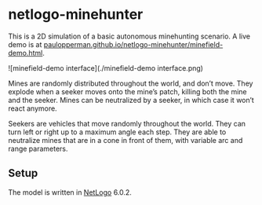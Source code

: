 # netlogo-minehunter

This is a 2D simulation of a basic autonomous minehunting scenario.  A live demo is at [paulopperman.github.io/netlogo-minehunter/minefield-demo.html](https://paulopperman.github.io/netlogo-minehunter/minefield-demo).

![minefield-demo interface](./minefield-demo interface.png)

Mines are randomly distributed throughout the world, and don’t move.  They explode when a seeker moves onto the mine’s patch, killing both the mine and the seeker. Mines can be neutralized by a seeker, in which case it won’t react anymore.

Seekers are vehicles that move randomly throughout the world. They can turn left or right up to a maximum angle each step. They are able to neutralize mines that are in a cone in front of them, with variable arc and range parameters.



## Setup

The model is written in [NetLogo](http://ccl.northwestern.edu/netlogo/) 6.0.2.

